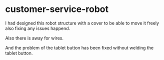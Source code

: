 # customer-service-robot
I had designed this robot structure with a cover to be able to move it freely also fixing any issues happend.

Also there is away for wires.

And the problem of the tablet button has been fixed without welding the tablet button.
